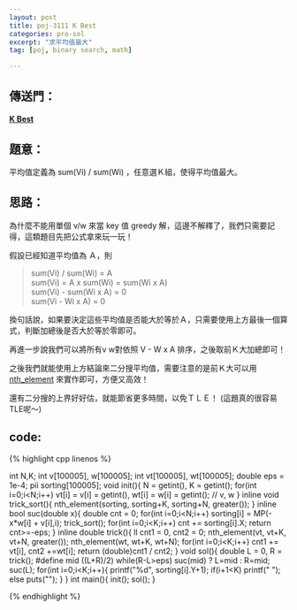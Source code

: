 ```yaml
---
layout: post
title: poj-3111 K Best 
categories: pro-sol
excerpt: "求平均值最大"
tag: [poj, binary search, math]

---
```


## 傳送門：

#### [K Best](http://poj.org/problem?id=3111)

## 題意：

平均值定義為 sum(Vi) / sum(Wi) ，任意選Ｋ組，使得平均值最大。    

## 思路：

為什麼不能用單個 v/w 來當 key 值 greedy 解，這邊不解釋了，我們只需要記得，這類題目先把公式拿來玩一玩！    

假設已經知道平均值為 Ａ，則    

> sum(Vi) / sum(Wi) = A    
> sum(Vi) = A x sum(Wi) = sum(Wi x A)     
> sum(Vi) - sum(Wi x A) = 0    
> sum(Vi - Wi x A) = 0

換句話說，如果要決定這些平均值是否能大於等於Ａ，只需要使用上方最後一個算式，判斷加總後是否大於等於零即可。    

再進一步說我們可以將所有v w對依照 V - W x A 排序，之後取前Ｋ大加總即可！    

之後我們就能使用上方結論來二分搜平均值，需要注意的是前Ｋ大可以用
[nth_element](http://en.cppreference.com/w/cpp/algorithm/nth_element)  來實作即可，方便又高效！    

還有二分搜的上界好好估，就能節省更多時間，以免ＴＬＥ！ (這題真的很容易TLE呢～)    

## code:

{% highlight cpp linenos %}

int N,K;
int v[100005], w[100005];
int vt[100005], wt[100005];
double eps = 1e-4;
pii sorting[100005];
void init(){
  N = getint(), K = getint();
  for(int i=0;i<N;i++)
    vt[i] = v[i] = getint(), wt[i] = w[i] = getint();   // v, w
}
inline void trick_sort(){
  nth_element(sorting, sorting+K, sorting+N, greater<pii>());
}
inline bool suc(double x){
  double cnt = 0;
  for(int i=0;i<N;i++)
    sorting[i] = MP(- x*w[i] + v[i],i);
  trick_sort();
  for(int i=0;i<K;i++)
    cnt += sorting[i].X;
  return cnt>=-eps;
}
inline double trick(){
  ll cnt1 = 0, cnt2 = 0;
  nth_element(vt, vt+K, vt+N, greater<int>());
  nth_element(wt, wt+K, wt+N);
  for(int i=0;i<K;i++)
    cnt1 += vt[i], cnt2 +=wt[i];
  return (double)cnt1 / cnt2;
}
void sol(){
  double L = 0, R = trick();
#define mid ((L+R)/2)
  while(R-L>eps) suc(mid) ? L=mid : R=mid;
  suc(L);
  for(int i=0;i<K;i++){
    printf("%d", sorting[i].Y+1);
    if(i+1<K) printf(" ");
    else puts("");
  }
}
int main(){
  init();
  sol();
}

{% endhighlight %}
